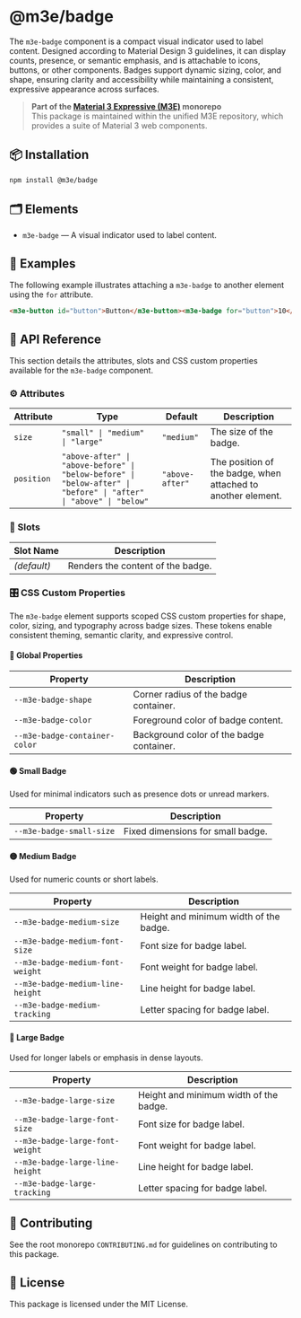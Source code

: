 # @m3e/badge

The `m3e-badge` component is a compact visual indicator used to label content. Designed according to Material Design 3 guidelines, it can display counts, presence, or semantic emphasis, and is attachable to icons, buttons, or other components. Badges support dynamic sizing, color, and shape, ensuring clarity and accessibility while maintaining a consistent, expressive appearance across surfaces.

> **Part of the [Material 3 Expressive (M3E)](../../README.md) monorepo**  
> This package is maintained within the unified M3E repository, which provides a suite of Material 3 web components.

## 📦 Installation

```bash
npm install @m3e/badge
```

## 🗂️ Elements

- `m3e-badge` — A visual indicator used to label content.

## 🧪 Examples

The following example illustrates attaching a `m3e-badge` to another element using the `for` attribute.

```html
<m3e-button id="button">Button</m3e-button><m3e-badge for="button">10</m3e-badge>
```

## 📖 API Reference

This section details the attributes, slots and CSS custom properties available for the `m3e-badge` component.

### ⚙️ Attributes

| Attribute  | Type                                                                                                              | Default         | Description                                                  |
| ---------- | ----------------------------------------------------------------------------------------------------------------- | --------------- | ------------------------------------------------------------ |
| `size`     | `"small" \| "medium" \| "large"`                                                                                  | `"medium"`      | The size of the badge.                                       |
| `position` | `"above-after" \| "above-before" \| "below-before" \| "below-after" \| "before" \| "after" \| "above" \| "below"` | `"above-after"` | The position of the badge, when attached to another element. |

### 🧩 Slots

| Slot Name   | Description                       |
| ----------- | --------------------------------- |
| _(default)_ | Renders the content of the badge. |

### 🎛️ CSS Custom Properties

The `m3e-badge` element supports scoped CSS custom properties for shape, color, sizing, and typography across badge sizes. These tokens enable consistent theming, semantic clarity, and expressive control.

#### 🧱 Global Properties

| Property                      | Description                              |
| ----------------------------- | ---------------------------------------- |
| `--m3e-badge-shape`           | Corner radius of the badge container.    |
| `--m3e-badge-color`           | Foreground color of badge content.       |
| `--m3e-badge-container-color` | Background color of the badge container. |

#### 🟢 Small Badge

Used for minimal indicators such as presence dots or unread markers.

| Property                 | Description                       |
| ------------------------ | --------------------------------- |
| `--m3e-badge-small-size` | Fixed dimensions for small badge. |

#### 🟡 Medium Badge

Used for numeric counts or short labels.

| Property                         | Description                            |
| -------------------------------- | -------------------------------------- |
| `--m3e-badge-medium-size`        | Height and minimum width of the badge. |
| `--m3e-badge-medium-font-size`   | Font size for badge label.             |
| `--m3e-badge-medium-font-weight` | Font weight for badge label.           |
| `--m3e-badge-medium-line-height` | Line height for badge label.           |
| `--m3e-badge-medium-tracking`    | Letter spacing for badge label.        |

#### 🔵 Large Badge

Used for longer labels or emphasis in dense layouts.

| Property                        | Description                            |
| ------------------------------- | -------------------------------------- |
| `--m3e-badge-large-size`        | Height and minimum width of the badge. |
| `--m3e-badge-large-font-size`   | Font size for badge label.             |
| `--m3e-badge-large-font-weight` | Font weight for badge label.           |
| `--m3e-badge-large-line-height` | Line height for badge label.           |
| `--m3e-badge-large-tracking`    | Letter spacing for badge label.        |

## 🤝 Contributing

See the root monorepo `CONTRIBUTING.md` for guidelines on contributing to this package.

## 📄 License

This package is licensed under the MIT License.
